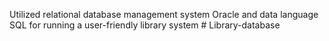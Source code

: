 Utilized relational database management system Oracle and data language SQL for running a user-friendly library system # Library-database

